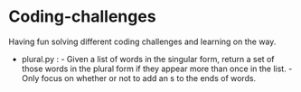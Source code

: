 # Coding-challenges

Having fun solving different coding challenges and learning on the way.


* plural.py : - Given a list of words in the singular form, return a set of those words in the plural form if they appear more than once in the list. 
              - Only focus on whether or not to add an s to the ends of words.
